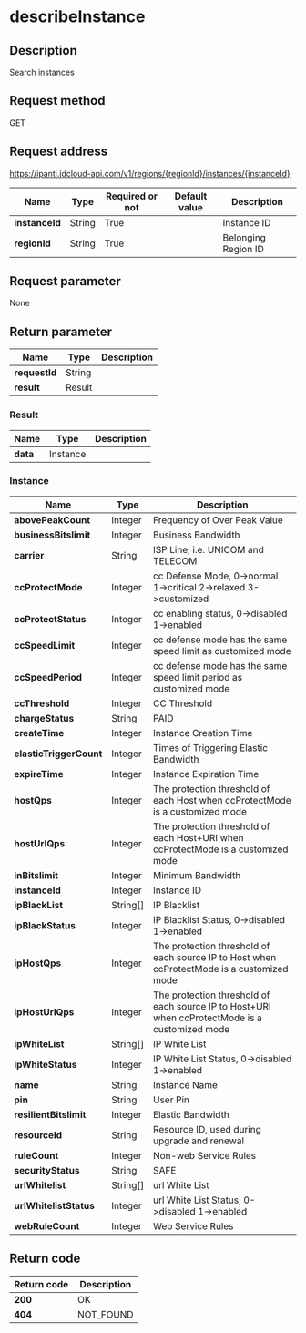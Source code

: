 # describeInstance


## Description
Search instances

## Request method
GET

## Request address
https://ipanti.jdcloud-api.com/v1/regions/{regionId}/instances/{instanceId}

|Name|Type|Required or not|Default value|Description|
|---|---|---|---|---|
|**instanceId**|String|True||Instance ID|
|**regionId**|String|True||Belonging Region ID|

## Request parameter
None


## Return parameter
|Name|Type|Description|
|---|---|---|
|**requestId**|String||
|**result**|Result||


### Result
|Name|Type|Description|
|---|---|---|
|**data**|Instance||
### Instance
|Name|Type|Description|
|---|---|---|
|**abovePeakCount**|Integer|Frequency of Over Peak Value|
|**businessBitslimit**|Integer|Business Bandwidth|
|**carrier**|String|ISP Line, i.e. UNICOM and TELECOM|
|**ccProtectMode**|Integer|cc Defense Mode, 0->normal  1->critical  2->relaxed  3->customized|
|**ccProtectStatus**|Integer|cc enabling status, 0->disabled  1->enabled|
|**ccSpeedLimit**|Integer|cc defense mode has the same speed limit as customized mode|
|**ccSpeedPeriod**|Integer|cc defense mode has the same speed limit period as customized mode|
|**ccThreshold**|Integer|CC Threshold|
|**chargeStatus**|String|PAID|ARREARS|EXPIRED|
|**createTime**|Integer|Instance Creation Time|
|**elasticTriggerCount**|Integer|Times of Triggering Elastic Bandwidth|
|**expireTime**|Integer|Instance Expiration Time|
|**hostQps**|Integer|The protection threshold of each Host when ccProtectMode is a customized mode|
|**hostUrlQps**|Integer|The protection threshold of each Host+URI when ccProtectMode is a customized mode|
|**inBitslimit**|Integer|Minimum Bandwidth|
|**instanceId**|Integer|Instance ID|
|**ipBlackList**|String[]|IP Blacklist|
|**ipBlackStatus**|Integer|IP Blacklist Status, 0->disabled  1->enabled|
|**ipHostQps**|Integer|The protection threshold of each source IP to Host when ccProtectMode is a customized mode|
|**ipHostUrlQps**|Integer|The protection threshold of each source IP to Host+URI when ccProtectMode is a customized mode|
|**ipWhiteList**|String[]|IP White List|
|**ipWhiteStatus**|Integer|IP White List Status, 0->disabled  1->enabled|
|**name**|String|Instance Name|
|**pin**|String|User Pin|
|**resilientBitslimit**|Integer|Elastic Bandwidth|
|**resourceId**|String|Resource ID, used during upgrade and renewal|
|**ruleCount**|Integer|Non-web Service Rules|
|**securityStatus**|String|SAFE|CLEANING|BLOCKING|
|**urlWhitelist**|String[]|url White List|
|**urlWhitelistStatus**|Integer|url White List Status, 0->disabled  1->enabled|
|**webRuleCount**|Integer|Web Service Rules|

## Return code
|Return code|Description|
|---|---|
|**200**|OK|
|**404**|NOT_FOUND|
